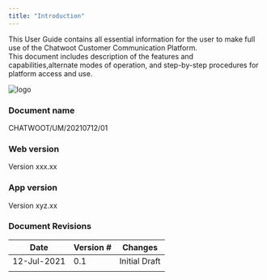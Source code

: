 ```yaml
---
title: "Introduction"
---
```

This User Guide contains all essential information for the user to make full use of the Chatwoot Customer Communication Platform.  
This document includes description of the features and capabilities,alternate modes of operation, and step-by-step procedures for platform access and use.

![logo](../static/img/logo.png)

### Document name 
CHATWOOT/UM/20210712/01
### Web version
Version xxx.xx
### App version
Version xyz.xx
### Document Revisions
| Date        | Version # | Changes       |
|-------------|-----------|---------------|
| 12-Jul-2021 | 0.1       | Initial Draft |
|             |           |               |